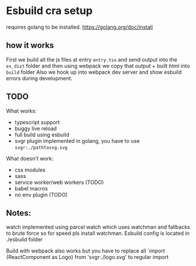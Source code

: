 # Esbuild cra setup

requires golang to be installed.
https://golang.org/doc/install

## how it works

First we build all the js files at entry `entry.tsx` and send output into the `es_dist` folder and then using webpack we copy that output + built html into `build` folder
Also we hook up into webpack dev server and show esbuild errors during development.

## TODO

What works:

- typescript support
- buggy live reload
- full build using esbuild
- svgr plugin implemented in golang, you have to use `svgr:./pathtosvg.svg`

What doesn't work:

- css modules
- sass
- service worker/web workers (TODO)
- babel macros
- no env plugin (TODO)

## Notes:

watch implemented using parcel watch which uses watchman and fallbacks to brute force so for speed pls install watchman.
Esbuild config is located in ./esbuild folder

Build with webpack also works but you have to replace all `import {ReactComponent as Logo} from 'svgr:./logo.svg' to regular import
